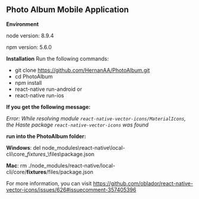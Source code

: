 Photo Album Mobile Application
------------------------------
**Environment**

node version: 8.9.4

npm version: 5.6.0

**Installation**
Run the following commands: 

 - git clone https://github.com/HernanAA/PhotoAlbum.git
 - cd PhotoAlbum
 - npm install
 - react-native run-android
or
 - react-native run-ios

**If you get the following message:** 

*Error: While resolving module `react-native-vector-icons/MaterialIcons`, the Haste package `react-native-vector-icons` was found*

**run into the PhotoAlbum folder:**

**Windows**: del node_modules\react-native\local-cli\core\__fixtures__\files\package.json

**Mac**:  rm ./node_modules/react-native/local-cli/core/__fixtures__/files/package.json

For more information, you can visit  https://github.com/oblador/react-native-vector-icons/issues/626#issuecomment-357405396

